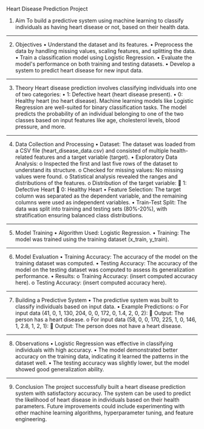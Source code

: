 Heart Disease Prediction Project

1. Aim
To build a predictive system using machine learning to classify individuals as having heart disease or not, based on their health data.
________________________________________

2. Objectives
•	Understand the dataset and its features.
•	Preprocess the data by handling missing values, scaling features, and splitting the data.
•	Train a classification model using Logistic Regression.
•	Evaluate the model's performance on both training and testing datasets.
•	Develop a system to predict heart disease for new input data.
________________________________________

3. Theory
Heart disease prediction involves classifying individuals into one of two categories:
•	1: Defective heart (heart disease present).
•	0: Healthy heart (no heart disease).
Machine learning models like Logistic Regression are well-suited for binary classification tasks. The model predicts the probability of an individual belonging to one of the two classes based on input features like age, cholesterol levels, blood pressure, and more.
________________________________________

4. Data Collection and Processing
•	Dataset: The dataset was loaded from a CSV file (heart_disease_data.csv) and consisted of multiple health-related features and a target variable (target).
•	Exploratory Data Analysis:
o	Inspected the first and last five rows of the dataset to understand its structure.
o	Checked for missing values: No missing values were found.
o	Statistical analysis revealed the ranges and distributions of the features.
o	Distribution of the target variable:
	1: Defective Heart
	0: Healthy Heart
•	Feature Selection: The target column was separated as the dependent variable, and the remaining columns were used as independent variables.
•	Train-Test Split: The data was split into training and testing sets (80%-20%), with stratification ensuring balanced class distributions.
________________________________________

5. Model Training
•	Algorithm Used: Logistic Regression.
•	Training: The model was trained using the training dataset (x_train, y_train).
________________________________________

6. Model Evaluation
•	Training Accuracy: The accuracy of the model on the training dataset was computed.
•	Testing Accuracy: The accuracy of the model on the testing dataset was computed to assess its generalization performance.
•	Results:
o	Training Accuracy: (insert computed accuracy here).
o	Testing Accuracy: (insert computed accuracy here).
________________________________________

7. Building a Predictive System
•	The predictive system was built to classify individuals based on input data.
•	Example Predictions:
o	For input data (41, 0, 1, 130, 204, 0, 0, 172, 0, 1.4, 2, 0, 2):
	Output: The person has a heart disease.
o	For input data (58, 0, 0, 170, 225, 1, 0, 146, 1, 2.8, 1, 2, 1):
	Output: The person does not have a heart disease.
________________________________________

8. Observations
•	Logistic Regression was effective in classifying individuals with high accuracy.
•	The model demonstrated better accuracy on the training data, indicating it learned the patterns in the dataset well.
•	The testing accuracy was slightly lower, but the model showed good generalization ability.
________________________________________

9. Conclusion
The project successfully built a heart disease prediction system with satisfactory accuracy. The system can be used to predict the likelihood of heart disease in individuals based on their health parameters. Future improvements could include experimenting with other machine learning algorithms, hyperparameter tuning, and feature engineering.
